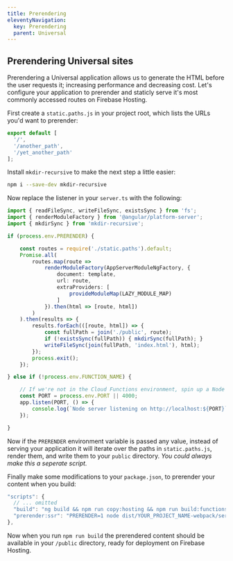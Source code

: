 ```yaml
---
title: Prerendering
eleventyNavigation:
  key: Prerendering
  parent: Universal
---
```


## Prerendering Universal sites

Prerendering a Universal application allows us to generate the HTML before the user requests it; increasing performance and decreasing cost. Let's configure your application to prerender and staticly serve it's most commonly accessed routes on Firebase Hosting.

First create a `static.paths.js` in your project root, which lists the URLs you'd want to prerender:

```js
export default [
  '/',
  '/another_path',
  '/yet_another_path'
];
```

Install `mkdir-recursive` to make the next step a little easier:

```bash
npm i --save-dev mkdir-recursive
```

Now replace the listener in your `server.ts` with the following:

```ts
import { readFileSync, writeFileSync, existsSync } from 'fs';
import { renderModuleFactory } from '@angular/platform-server';
import { mkdirSync } from 'mkdir-recursive';

if (process.env.PRERENDER) {

    const routes = require('./static.paths').default;
    Promise.all(
        routes.map(route =>
            renderModuleFactory(AppServerModuleNgFactory, {
                document: template,
                url: route,
                extraProviders: [
                    provideModuleMap(LAZY_MODULE_MAP)
                ]
            }).then(html => [route, html])
        )
    ).then(results => {
        results.forEach(([route, html]) => {
            const fullPath = join('./public', route);
            if (!existsSync(fullPath)) { mkdirSync(fullPath); }
            writeFileSync(join(fullPath, 'index.html'), html);
        });
        process.exit();
    });

} else if (!process.env.FUNCTION_NAME) {

    // If we're not in the Cloud Functions environment, spin up a Node server
    const PORT = process.env.PORT || 4000;
    app.listen(PORT, () => {
        console.log(`Node server listening on http://localhost:${PORT}`);
    });

}
```

Now if the `PRERENDER` environment variable is passed any value, instead of serving your application it will iterate over the paths in `static.paths.js`, render them, and write them to your `public` directory. *You could always make this a seperate script.*

Finally make some modifications to your `package.json`, to prerender your content when you build:

```js
"scripts": {
  // ... omitted
  "build": "ng build && npm run copy:hosting && npm run build:functions && npm run prerender:ssr",
  "prerender:ssr": "PRERENDER=1 node dist/YOUR_PROJECT_NAME-webpack/server.js",
},
```

Now when you run `npm run build` the prerendered content should be available in your `/public` directory, ready for deployment on Firebase Hosting.
